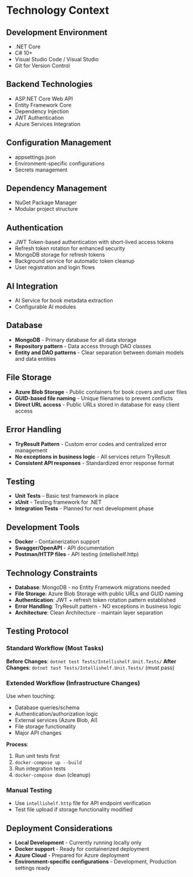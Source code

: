 # Technology Context

## Development Environment
- .NET Core
- C# 10+
- Visual Studio Code / Visual Studio
- Git for Version Control

## Backend Technologies
- ASP.NET Core Web API
- Entity Framework Core
- Dependency Injection
- JWT Authentication
- Azure Services Integration

## Configuration Management
- appsettings.json
- Environment-specific configurations
- Secrets management

## Dependency Management
- NuGet Package Manager
- Modular project structure

## Authentication
- JWT Token-based authentication with short-lived access tokens
- Refresh token rotation for enhanced security
- MongoDB storage for refresh tokens
- Background service for automatic token cleanup
- User registration and login flows

## AI Integration
- AI Service for book metadata extraction
- Configurable AI modules

## Database
- **MongoDB** - Primary database for all data storage
- **Repository pattern** - Data access through DAO classes
- **Entity and DAO patterns** - Clear separation between domain models and data entities

## File Storage
- **Azure Blob Storage** - Public containers for book covers and user files
- **GUID-based file naming** - Unique filenames to prevent conflicts
- **Direct URL access** - Public URLs stored in database for easy client access

## Error Handling
- **TryResult Pattern** - Custom error codes and centralized error management
- **No exceptions in business logic** - All services return TryResult<T>
- **Consistent API responses** - Standardized error response format

## Testing
- **Unit Tests** - Basic test framework in place
- **xUnit** - Testing framework for .NET
- **Integration Tests** - Planned for next development phase

## Development Tools
- **Docker** - Containerization support
- **Swagger/OpenAPI** - API documentation
- **Postman/HTTP files** - API testing (intellishelf.http)

## Technology Constraints
- **Database**: MongoDB - no Entity Framework migrations needed
- **File Storage**: Azure Blob Storage with public URLs and GUID naming
- **Authentication**: JWT + refresh token rotation pattern established
- **Error Handling**: TryResult pattern - NO exceptions in business logic
- **Architecture**: Clean Architecture - maintain layer separation

## Testing Protocol

### Standard Workflow (Most Tasks)
**Before Changes**: `dotnet test Tests/Intellishelf.Unit.Tests/`
**After Changes**: `dotnet test Tests/Intellishelf.Unit.Tests/` (must pass)

### Extended Workflow (Infrastructure Changes)
Use when touching:
- Database queries/schema
- Authentication/authorization logic
- External services (Azure Blob, AI)
- File storage functionality
- Major API changes

**Process**:
1. Run unit tests first
2. `docker-compose up --build` 
3. Run integration tests
4. `docker-compose down` (cleanup)

### Manual Testing
- Use `intellishelf.http` file for API endpoint verification
- Test file upload if storage functionality modified

## Deployment Considerations
- **Local Development** - Currently running locally only
- **Docker support** - Ready for containerized deployment
- **Azure Cloud** - Prepared for Azure deployment
- **Environment-specific configurations** - Development, Production settings ready

